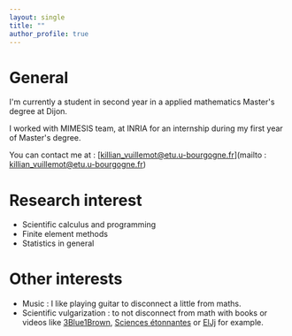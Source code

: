 ```yaml
---
layout: single
title: ""
author_profile: true
---
```


# General 

I'm currently a student in second year in a applied mathematics Master's degree at Dijon.

I worked with MIMESIS team, at INRIA for an internship during my first year of Master's degree. 

You can contact me at : [killian_vuillemot@etu.u-bourgogne.fr](mailto : killian_vuillemot@etu.u-bourgogne.fr)


# Research interest 


* Scientific calculus and programming
* Finite element methods
* Statistics in general


# Other interests 


* Music : I like playing guitar to disconnect a little from maths. 
* Scientific vulgarization : to not disconnect from math with books or videos like [3Blue1Brown](https://www.youtube.com/channel/UCYO_jab_esuFRV4b17AJtAw), [Sciences étonnantes](https://www.youtube.com/channel/UCaNlbnghtwlsGF-KzAFThqA) or [ElJj](https://www.youtube.com/channel/UCgkhWgBGRp0sdFy2MHDWfSg) for example. 

